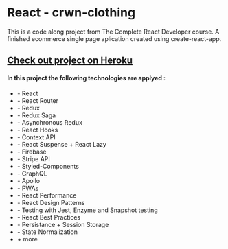 <h1>React - crwn-clothing</h1>

<p>This is a code along project from The Complete React Developer course. A finished ecommerce single page aplication created using create-react-app.</p>

<a href="https://crwn-live-iln.herokuapp.com/"  target="blank"><h2>Check out project on Heroku</h2></a>

<h4>In this project the following technologies are applyed :</h4>

<ul>

<li>- React </li>

<li>- React Router</li>

<li>- Redux</li>

<li>- Redux Saga</li>

<li>- Asynchronous Redux</li>

<li>- React Hooks</li>

<li>- Context API</li>

<li>- React Suspense + React Lazy</li>

<li>- Firebase</li>

<li>- Stripe API</li>

<li>- Styled-Components</li>

<li>- GraphQL</li>

<li>- Apollo</li>

<li>- PWAs</li>

<li>- React Performance</li>

<li>- React Design Patterns</li>

<li>- Testing with Jest, Enzyme and Snapshot testing</li>

<li>- React Best Practices</li>

<li>- Persistance + Session Storage</li>

<li>- State Normalization</li>

<li>+ more</li>

</ul>


